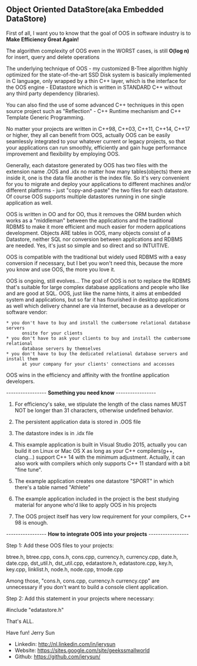 ## Object Oriented DataStore(aka Embedded DataStore)

First of all, I want you to know that the goal of OOS in software industry is to **Make Efficiency Great Again!**

The algorithm complexity of OOS even in the WORST cases, is still 
        **O(log n)**
for insert, query and delete operations

The underlying technique of OOS - my customized B-Tree algorithm highly optimized for the state-of-the-art SSD Disk system is basically implemented in C language, only wrapped by a thin C++ layer, which is the interface for the OOS engine -  EDatastore which is written in STANDARD C++ without any third party dependency (libraries).

You can also find the use of some advanced C++ techniques in this open source project such as "Reflection" - C++ Runtime mechanism and C++ Template Generic Programming.

No matter your projects are written in C++98, C++03, C++11, C++14, C++17 or higher, they all can benefit from OOS, actually OOS can be easily seamlessly integrated to your whatever current or legacy projects, so that your applications can run smoothly, efficiently and gain huge performance improvement and flexibility by employing OOS.

Generally, each datastore generated by OOS has two files with the extension name .OOS and .idx no matter how many tables(objects) there are inside it, one is the data file another is the index file. So it's very convenient for you to migrate and deploy your applications to different machines and/or different platforms - just "copy-and-paste" the two files for each datastore. Of course OOS supports multiple datastores running in one single application as well.

OOS is written in OO and for OO, thus it removes the ORM burden which works as a "middleman" between the applications and the traditional RDBMS to make it more efficient and much easier for modern applications development. Objects ARE tables in OOS, many objects consist of a Datastore, neither SQL nor conversion between applications and RDBMS are needed. Yes, it's just so simple and so direct and so INTUITIVE.

OOS is compatible with the traditional but widely used RDBMS with a easy conversion if necessary, but I bet you won't need this, because the more you know and use OOS, the more you love it.

OOS is ongoing, still evolves... The goal of OOS is not to replace the RDBMS that's suitable for large complex database applications and people who like and are good at SQL. OOS, just like the name hints, it aims at embedded system and applications, but so far it has flourished in desktop applications as well which delivery channel are via Internet, because as a developer or software vendor:

    * you don't have to buy and install the cumbersome relational database servers
		  onsite for your clients
    * you don't have to ask your clients to buy and install the cumbersome relational
		  database servers by themselves
    * you don't have to buy the dedicated relational database servers and install them
		  at your company for your clients' connections and accesses

OOS wins in the efficiency and affinity with the frontline application developers.

----------------- **Something you need know** -----------------

01. For efficiency's sake, we stipulate the length of the class names MUST NOT be longer than 31 characters, otherwise undefined behavior.

02. The persistent application data is stored in .OOS file

03. The datastore index is in .idx file

04. This example application is built in Visual Studio 2015, actually you can build it on Linux or Mac OS X as long as your C++ compilers(g++, clang...) support C++ 14 with the minimum adjustment. Actually, it can also work with compilers which only supports C++ 11 standard with a bit "fine tune".

06. The example application creates one datastore "SPORT" in which there's a table named "Athlete"

07. The example application included in the project is the best studying material for anyone who'd like to apply OOS in his projects

08. The OOS project itself has very low requirement for your compilers, C++ 98 is enough.

----------------- **How to integrate OOS into your projects** -----------------

Step 1: Add these OOS files to your projects:

btree.h, btree.cpp, cons.h, cons.cpp, currency.h, currency.cpp, date.h, date.cpp, dst_util.h, dst_util.cpp, edatastore.h, edatastore.cpp, key.h, key.cpp, linklist.h, node.h, node.cpp, trnode.cpp

Among those, "cons.h, cons.cpp, currency.h currency.cpp" are unnecessary if you don't want to build a console client application.

Step 2: Add this statement in your projects where necessary:

#include "edatastore.h"

That's ALL.

Have fun!
Jerry Sun
* Linkedin: http://nl.linkedin.com/in/jerysun
* Website:  https://sites.google.com/site/geekssmallworld
* Github:   https://github.com/jerysun/
